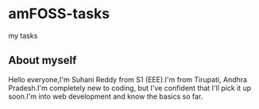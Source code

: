 # amFOSS-tasks
my tasks
## About myself
Hello everyone,I'm Suhani Reddy from S1 (EEE).I'm from Tirupati, Andhra Pradesh.I'm completely new to coding, but I've confident that I'll pick it up soon.I'm into web development and know the basics so far. 
